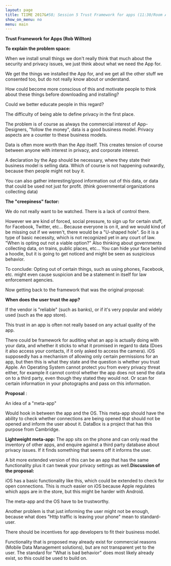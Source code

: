 ```yaml
---
layout: page
title: TIIME 2017&#58; Session 5 Trust Framework for apps (11:30/Room A07)
show_on_menu: no
menu: main
---
```


**Trust Framework for Apps (Rob Willton)**

**To explain the problem space:**

When we install small things we don&#39;t really think that much about the security and privacy issues, we just think about what we need the App for.

We get the things we installed the App for, and we get all the other stuff we consented too, but do not really know about or understand.

How could become more conscious of this and motivate people to think about these things before downloading and installing?

Could we better educate people in this regard?

The difficulty of being able to define privacy in the first place.

The problem is of course as always the commercial interest of App-Designers, &quot;follow the money&quot;, data is a good business model. Privacy aspects are a counter to these business models.

Data is often more worth than the App itself. This creates tension of course between anyone with interest in privacy, and corporate interest.

A declaration by the App should be necessary, where they state their business model is selling data. Which of course is not happening outwardly, because then people might not buy it.

You can also gather interesting/good information out of this data, or data that could be used not just for profit. (think governmental organizations collecting data)

**The &quot;creepiness&quot; factor:**

We do not really want to be watched. There is a lack of control there.

However we are kind of forced, social pressure, to sign up for certain stuff, for Facebook, Twitter, etc... Because everyone is on it, and we would kind of be missing out if we weren&#39;t, there would be a &quot;U-shaped hole&quot;. So it is a type of basic necessity, which is not recognized yet in any court of law. &quot;When is opting out not a viable option?&quot; Also thinking about governments collecting data, on trains, public places, etc... You can hide your face behind a hoodie, but it is going to get noticed and might be seen as suspicious behavior.

To conclude: Opting out of certain things, such as using phones, Facebook, etc. might even cause suspicion and be a statement in itself for law enforcement agencies.

Now getting back to the framework that was the original proposal:

**When does the user trust the app?**

If the vendor is &quot;reliable&quot; (such as banks), or if it&#39;s very popular and widely used (such as the app store).

This trust in an app is often not really based on any actual quality of the app.

There could be framework for auditing what an app is actually doing with your data, and whether it sticks to what it promised in regard to data (Does it also access your contacts, if it only asked to access the camera). iOS supposedly has a mechanism of allowing only certain permissions for an app, but then this is what they state and the question is whether you trust Apple. An Operating System cannot protect you from every privacy threat either, for example it cannot control whether the app does not send the data on to a third party, even though they stated they would not. Or scan for certain information in your photographs and pass on this information.

**Proposal** :

An idea of a &quot;meta-app&quot;

Would hook in between the app and the OS. This meta-app should have the ability to check whether connections are being opened that should not be opened and inform the user about it. DataBox is a project that has this purpose from Cambridge.

**Lightweight meta-app:** The app sits on the phone and can only read the inventory of other apps, and enquire against a third party database about privacy issues. If it finds something that seems off it informs the user.

A bit more extended version of this can be an app that has the same functionality plus it can tweak your privacy settings as well.**Discussion of the proposal:**

iOS has a basic functionality like this, which could be extended to check for open connections. This is much easier on iOS because Apple regulates which apps are in the store, but this might be harder with Android.

The meta-app and the OS have to be trustworthy.

Another problem is that just informing the user might not be enough, because what does &quot;Http traffic is leaving your phone&quot; mean to standard-user.

There should be incentives for app developers to fit their business model.

Functionality that is proposed may already exist for commercial reasons (Mobile Data Management solutions), but are not transparent yet to the user. The standard for &quot;What is bad behavior&quot; does most likely already exist, so this could be used to build on.
